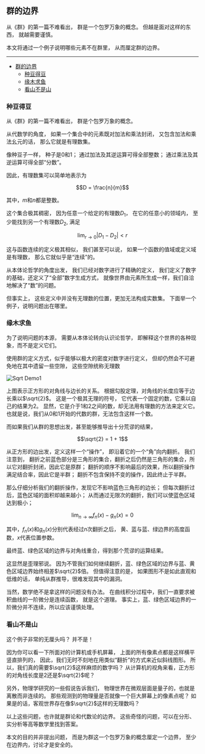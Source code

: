 ## 群的边界

从《群》的第一篇不难看出，
群是一个包罗万象的概念。
但越是面对这样的东西，
就越需要谨慎。

本文将通过一个例子说明哪些元素不在群里，
从而厘定群的边界。

----

- [群的边界](#群的边界)
  - [种豆得豆](#种豆得豆)
  - [缘木求鱼](#缘木求鱼)
  - [看山不是山](#看山不是山)

### 种豆得豆

从《群》的第一篇不难看出，
群是个包罗万象的概念。

从代数学的角度，
如果一个集合中的元素既对加法和乘法封闭，
又包含加法和乘法幺元的话，
那么它就是有理数集。

像种豆子一样，
种子是$0$和$1$；
通过加法及其逆运算可得全部整数；
通过乘法及其逆运算可得全部“分数”。

因此，有理数集可以简单地表示为

$$D = \frac{n}{m}$$

其中，$m$和$n$都是整数。

这个集合极其稠密，
因为任意一个给定的有理数$D_1$，
在它的任意小的领域内，
至少能找到另一个有理数$D_2$,
满足

$$\lim_{r \rightarrow 0} |D_1 - D_2| < r$$

这与函数连续的定义极其相似，
我们甚至可以说，
如果一个函数的值域或定义域是有理数，
那么它就似乎是“连续”的。

从本体论哲学的角度出发，
我们已经对数字进行了精确的定义，
我们定义了数字的基础，还定义了“全部”数字生成方式，
就像世界由元素所生成一样，我们自洽地解决了“数”的问题。

但事实上，
这些定义中并没有无理数的位置，更加无法构成实数集。
下面举一个例子，说明问题出在哪里。

### 缘木求鱼

为了说明问题的本源，
需要从本体论转向认识论哲学，
即解释这个世界的各种现象，而不是定义它们。

使用群的定义方式，似乎能够以极大的密度对数字进行定义，
但却仍然会不可避免地在其中遗留一些空隙，
这些空隙统称无理数

![Sqrt Demo1](Sqrt-Demo1.png)

上图表示正方形的对角线与边长的关系。
根据勾股定理，对角线的长度应等于边长乘以$\sqrt{2}$。
这是一个极其无理的符号，
它代表一个固定的数，它乘以自己的结果为$2$。
显然，它是介于$1$和$2$之间的数，却无法用有理数的方法来定义它。
也就是说，我们从$0$和$1$开始的代数的群，无法包含这样一个数。

而如果我们从群的思想出发，甚至能够推导出十分荒谬的结果，

$$\sqrt{2} = 1 + 1$$

从正方形的边出发，定义这样一个“操作”，
即沿着它的一个“角”向内翻折。
我们注意到，
翻折之前蓝色部分是三角形的集合，翻折之后仍然是三角形的集合，所以它对翻折封闭，因此它是原群；
翻折的顺序不影响最后的效果，所以翻折操作满足结合率，因此它是半群；
翻折不包含保持不变的操作，因此终止于半群。

那么仔细分析我们的翻折操作，发现它不影响蓝色三角形的边长；
但每次翻折过后，蓝色区域的面积却越来越小；
从而通过无限次的翻折，我们可以使蓝色区域达到极小；

$$\lim_{n \rightarrow \infty} f_n(x)-g_n(x) = 0$$

其中，$f_n(x)$和$g_n(x)$分别代表经过$n$次翻折之后，
黄、蓝与蓝、绿边界的高度函数，$x$代表位置参数。

最终蓝、绿色区域的边界与对角线重合，得到那个荒谬的运算结果。

这显然是歪理邪说。
因为不管我们如何继续翻折，蓝、绿色区域的边界与蓝、黄色区域边界始终相差$\sqrt{2}$倍。
但值得注意的是，
如果图形不是如此直观和低维的话，
单纯从群推导，很难发现其中的漏洞。

当然，数学绝不是拿这样的问题没有办法。
在曲线积分过程中，我们一直要求被积曲线的一阶微分是连续函数，
就是这个道理。
事实上，蓝、绿色区域边界的一阶微分并不连续，所以应该谨慎处理。

### 看山不是山

这个例子非常的无厘头吗？
并不是！

因为你可以看一下所面对的计算机或手机屏幕，
上面的所有像素点都是这样横平竖直排列的，
因此，我们无时不刻地在用类似“翻折”的方式来近似斜线图形。
所以，我们真的需要$\sqrt{2}$这样麻烦的数字吗？
从计算机的视角来看，正方形的对角线长度是$2$还是$\sqrt{2}$呢？

另外，物理学研究的一些假说告诉我们，
物理世界在微观层面是量子的，也就是离散而非连续的。
那些观测到的物理量是否就像一个巨大屏幕上的像素点呢？
如果是的话，客观世界存在像$\sqrt{2}$这样的无理数吗？

以上这些问题，也许就是群论和代数论的边界。
这些奇怪的问题，可以在分形、实分析等高等数学里找到答案。

本文的目的并非提出问题，
而是为群这一个包罗万象的概念厘定一个边界，
至少在边界内，讨论才是安全的。

